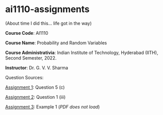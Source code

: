 # ai1110-assignments
(About time I did this... life got in the way)

**Course Code**: AI1110

**Course Name**: Probability and Random Variables

**Course Administrativia**: Indian Institute of Technology, Hyderabad (IITH), Second Semester, 2022.

**Instructor**: Dr. G. V. V. Sharma

Question Sources:

[Assignment 1](https://github.com/gadepall/papers/blob/master/icse/math/10/2018/511%20MAT%20-%202018.pdf): Question 5 (c)

[Assignment 2](https://github.com/gadepall/papers/blob/master/icse/math/12/2018/860%20MATHEMATICS%20QP.pdf): Question 1 (iii)

[Assignment 3](https://github.com/gadepall/ncert-textbooks/blob/main/math/9/iemh114.pdf): Example 1 (_PDF does not load_)
